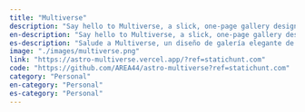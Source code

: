 ```yaml
---
title: "Multiverse"
description: "Say hello to Multiverse, a slick, one-page gallery design with a fully functional lightbox."
en-description: "Say hello to Multiverse, a slick, one-page gallery design with a fully functional lightbox."
es-description: "Salude a Multiverse, un diseño de galería elegante de una página con un lightbox totalmente funcional."
image: "./images/multiverse.png"
link: "https://astro-multiverse.vercel.app/?ref=statichunt.com"
code: "https://github.com/AREA44/astro-multiverse?ref=statichunt.com"
category: "Personal"
en-category: "Personal"
es-category: "Personal"
---
```

